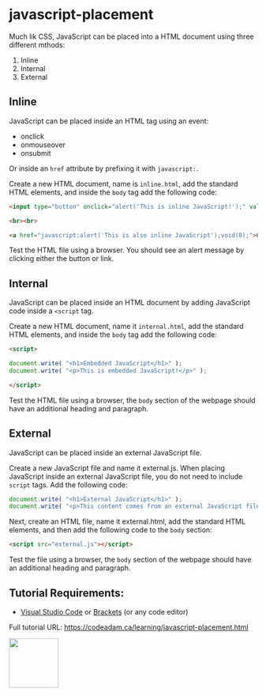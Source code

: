 # javascript-placement

Much lik CSS, JavaScript can be placed into a HTML document using three different mthods:

1. Inline
2. Internal
3. External

## Inline

JavaScript can be placed inside an HTML tag using an event:

- onclick
- onmouseover
- onsubmit

Or inside an `href` attribute by prefixing it with `javascript:`.

Create a new HTML document, name is `inline.html`, add the standard HTML elements, and inside the `body` tag add the following code:

```html
<input type="button" onclick="alert('This is inline JavaScript!');" value="Click Me">

<br><br>

<a href="javascript:alert('This is also inline JavaScript');void(0);">Click Me</a>
```

Test the HTML file using a browser. You should see an alert message by clicking either the button or link.

## Internal

JavaScript can be placed inside an HTML document by adding JavaScript code inside a `<script` tag.

Create a new HTML document, name it `internal.html`, add the standard HTML elements, and inside the `body` tag add the following code:

```html
<script>

document.write( "<h1>Embedded JavaScript</h1>" );
document.write( "<p>This is embedded JavaScript!</p>" );

</script>
```

Test the HTML file using a browser, the `body` section of the webpage should have an additional heading and paragraph.

## External

JavaScript can be placed inside an external JavaScript file. 

Create a new JavaScript file and name it external.js. When placing JavaScript inside an external JavaScript file, you do not need to include `script` tags. Add the following code:

```javascript
document.write( "<h1>External JavaScript</h1>" );
document.write( "<p>This content comes from an external JavaScript file!</p>" );
```

Next, create an HTML file, name it external.html, add the standard HTML elements, and then add the following code to the `body` section:

```html
<script src="external.js"></script>
```

Test the file using a browser, the `body` section of the webpage should have an additional heading and paragraph.

## Tutorial Requirements:

* [Visual Studio Code](https://code.visualstudio.com/) or [Brackets](http://brackets.io/) (or any code editor)

Full tutorial URL: https://codeadam.ca/learning/javascript-placement.html

<a href="https://codeadam.ca">
<img src="https://codeadam.ca/images/code-block.png" width="100">
</a>
